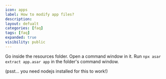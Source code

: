 ```yaml
---
icon: apps
label: How to modify app files?
description: 
layout: defualt
categories: [faq]
tags: [faq]
expanded: true
visibility: public
---
```

Go inside the resources folder. Open a command window in it. Run `npx asar extract app.asar app` in the folder's command window.

(psst... you need nodejs installed for this to work!)